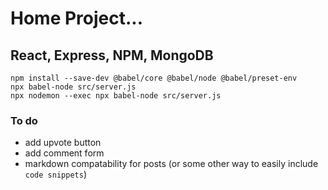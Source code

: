# Home Project...

## React, Express, NPM, MongoDB

`npm install --save-dev @babel/core @babel/node @babel/preset-env`  
`npx babel-node src/server.js`    
`npx nodemon --exec npx babel-node src/server.js`

### To do

* add upvote button
* add comment form
* markdown compatability for posts (or some other way to easily include `code snippets`)


